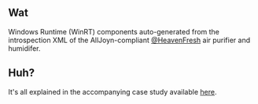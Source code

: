 ## Wat

Windows Runtime (WinRT) components auto-generated from the introspection XML of the AllJoyn-compliant [@HeavenFresh](https://twitter.com/heavenfresh) air purifier and humidifer. 

## Huh?

It's all explained in the accompanying case study available [here](http://catalystcode.github.io/case-studies/2015/09/15/Talking-AllJoyn-with-Universal-Windows-Platform.html).

